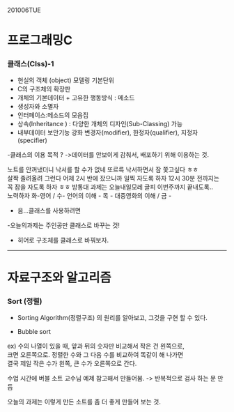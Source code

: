 201006TUE

# 프로그래밍C

### 클래스(Clss)-1

- 현실의 객체 (object) 모델링 기본단위
- C의 구조체의 확장판
- 개체의 기본데이터 + 고유한 행동방식 : 메소드
- 생성자와 소멸자
- 인터페이스:메소드의 모음집
- 상속(Inheritance ) : 다양한 개체의 디자인(Sub-Classing) 가능
- 내부데이터 보안기능 강화
	변경자(modifier), 한정자(qualifier), 지정자(specifier)

-클래스의 이용 목적 ? ->데이터를 안보이게 감춰서, 배포하기 위해 이용하는 것.

노트를 안꺼냈더니 낙서를 할 수가 없네 또르륵 낙서하면서 잠 쫓고싶다 ㅎㅎ   
살짝 졸려올려 그런다 어제 2시 반에 잤으니까 일찍 자도록 하자 12시 30분 전까지는   
꼭 잠을 자도록 하자 ㅎㅎ 방통대 과제는 오늘내일모레 글피 이번주까지 끝내도록..   
노력하자 화-영어 / 수- 언어의 이해 - 목 - 대중영화의 이해 / 금 -   

- 음...클래스를 사용하려면 

-오늘의과제는 주인공만 클래스로 바꾸는 것!   
- 히어로 구조체를 클래스로 바꿔보자.

---------------------------------------------------------------------------------------------

# 자료구조와 알고리즘

### Sort (정렬)

- Sorting Algorithm(정렬구조) 의 원리를 알아보고, 그것을 구현 할 수 있다.

- Bubble sort

ex) 수의 나열이 있을 때, 앞과 뒤의 숫자만 비교해서 작은 건 왼쪽으로,   
크면 오른쪽으로. 정렬한 수와 그 다음 수를 비교하여 똑같이 해 나가면   
결국 제일 작은 수가 왼쪽, 큰 수가 오른쪽으로 간다.

수업 시간에 버블 소트 교수님 예제 참고해서 만들어봄. -> 반복적으로 검사 하는 문 만듬

오늘의 과제는 이렇게 만든 소트를 좀 더 좋게 만들어 보는 것.
